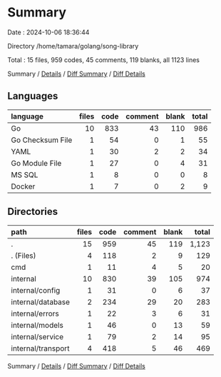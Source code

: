 # Summary

Date : 2024-10-06 18:36:44

Directory /home/tamara/golang/song-library

Total : 15 files,  959 codes, 45 comments, 119 blanks, all 1123 lines

Summary / [Details](details.md) / [Diff Summary](diff.md) / [Diff Details](diff-details.md)

## Languages
| language | files | code | comment | blank | total |
| :--- | ---: | ---: | ---: | ---: | ---: |
| Go | 10 | 833 | 43 | 110 | 986 |
| Go Checksum File | 1 | 54 | 0 | 1 | 55 |
| YAML | 1 | 30 | 2 | 2 | 34 |
| Go Module File | 1 | 27 | 0 | 4 | 31 |
| MS SQL | 1 | 8 | 0 | 0 | 8 |
| Docker | 1 | 7 | 0 | 2 | 9 |

## Directories
| path | files | code | comment | blank | total |
| :--- | ---: | ---: | ---: | ---: | ---: |
| . | 15 | 959 | 45 | 119 | 1,123 |
| . (Files) | 4 | 118 | 2 | 9 | 129 |
| cmd | 1 | 11 | 4 | 5 | 20 |
| internal | 10 | 830 | 39 | 105 | 974 |
| internal/config | 1 | 31 | 0 | 6 | 37 |
| internal/database | 2 | 234 | 29 | 20 | 283 |
| internal/errors | 1 | 22 | 3 | 6 | 31 |
| internal/models | 1 | 46 | 0 | 13 | 59 |
| internal/service | 1 | 79 | 2 | 14 | 95 |
| internal/transport | 4 | 418 | 5 | 46 | 469 |

Summary / [Details](details.md) / [Diff Summary](diff.md) / [Diff Details](diff-details.md)